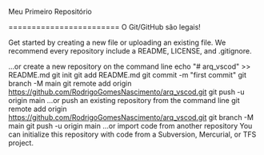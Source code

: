 Meu Primeiro Repositório

========================
O Git/GitHub são legais!

Get started by creating a new file or uploading an existing file. We recommend every repository include a README, LICENSE, and .gitignore.

…or create a new repository on the command line
echo "# arq_vscod" >> README.md
git init
git add README.md
git commit -m "first commit"
git branch -M main
git remote add origin https://github.com/RodrigoGomesNascimento/arq_vscod.git
git push -u origin main
…or push an existing repository from the command line
git remote add origin https://github.com/RodrigoGomesNascimento/arq_vscod.git
git branch -M main
git push -u origin main
…or import code from another repository
You can initialize this repository with code from a Subversion, Mercurial, or TFS project.
